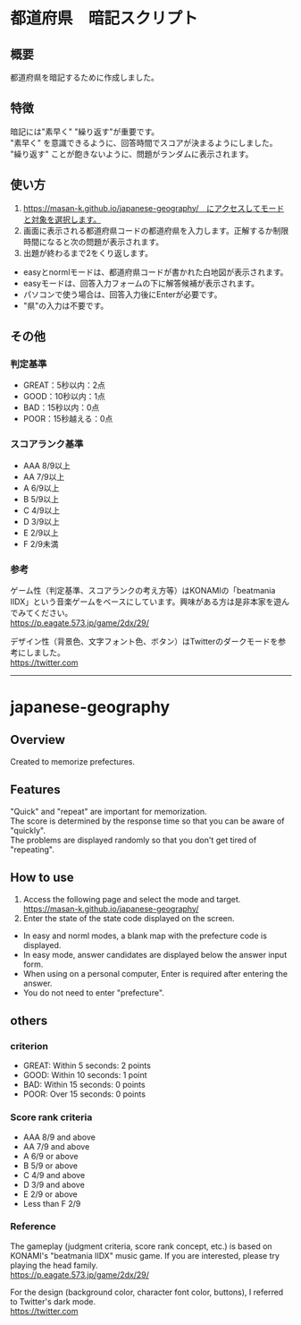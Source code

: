 # 都道府県　暗記スクリプト

## 概要
都道府県を暗記するために作成しました。

## 特徴
暗記には"素早く" "繰り返す"が重要です。<br>
"素早く" を意識できるように、回答時間でスコアが決まるようにしました。<br>
"繰り返す" ことが飽きないように、問題がランダムに表示されます。<br>


## 使い方
1. https://masan-k.github.io/japanese-geography/　にアクセスしてモードと対象を選択します。<br>
2. 画面に表示される都道府県コードの都道府県を入力します。正解するか制限時間になると次の問題が表示されます。
3. 出題が終わるまで2をくり返します。

* easyとnormlモードは、都道府県コードが書かれた白地図が表示されます。
* easyモードは、回答入力フォームの下に解答候補が表示されます。
* パソコンで使う場合は、回答入力後にEnterが必要です。
* "県"の入力は不要です。

## その他

### 判定基準
* GREAT：5秒以内：2点
* GOOD：10秒以内：1点
* BAD：15秒以内：0点
* POOR：15秒越える：0点

### スコアランク基準
* AAA  8/9以上
* AA 7/9以上
* A 6/9以上
* B 5/9以上
* C 4/9以上
* D 3/9以上
* E 2/9以上
* F 2/9未満

### 参考
ゲーム性（判定基準、スコアランクの考え方等）はKONAMIの「beatmania IIDX」という音楽ゲームをベースにしています。興味がある方は是非本家を遊んでみてください。<br>
https://p.eagate.573.jp/game/2dx/29/

デザイン性（背景色、文字フォント色、ボタン）はTwitterのダークモードを参考にしました。<br>
https://twitter.com

----

# japanese-geography


## Overview
Created to memorize prefectures.

## Features
"Quick" and "repeat" are important for memorization. <br>
The score is determined by the response time so that you can be aware of "quickly". <br>
The problems are displayed randomly so that you don't get tired of "repeating". <br>


## How to use
1. Access the following page and select the mode and target. <br>
https://masan-k.github.io/japanese-geography/ <br>
2. Enter the state of the state code displayed on the screen. <br>


* In easy and norml modes, a blank map with the prefecture code is displayed.
* In easy mode, answer candidates are displayed below the answer input form.
* When using on a personal computer, Enter is required after entering the answer.
* You do not need to enter "prefecture".

## others

### criterion
* GREAT: Within 5 seconds: 2 points
* GOOD: Within 10 seconds: 1 point
* BAD: Within 15 seconds: 0 points
* POOR: Over 15 seconds: 0 points

### Score rank criteria
* AAA 8/9 and above
* AA 7/9 and above
* A 6/9 or above
* B 5/9 or above
* C 4/9 and above
* D 3/9 and above
* E 2/9 or above
* Less than F 2/9

### Reference
The gameplay (judgment criteria, score rank concept, etc.) is based on KONAMI's "beatmania IIDX" music game. If you are interested, please try playing the head family. <br>
https://p.eagate.573.jp/game/2dx/29/

For the design (background color, character font color, buttons), I referred to Twitter's dark mode. <br>
https://twitter.com
